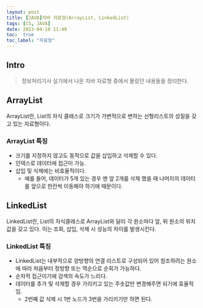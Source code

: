 ```yaml
---
layout: post
title: [JAVA]자바 자료형(ArrayList, LinkedList)
tags: [CS, JAVA]
date: 2023-04-10 11:49
toc:  true
toc_label: "자료형"
---
```


## Intro
> 정보처리기사 실기에서 나온 자바 자료형 중에서 몰랐던 내용들을 정리한다.

## ArrayList
ArrayList란, List의 자식 클래스로 크기가 가변적으로 변하는 선형리스트의 성질을 갖고 있는 자료형이다.

### ArrayList 특징<br>

- 크기를 지정하지 않고도 동적으로 값을 삽입하고 삭제할 수 있다.
- 인덱스로 데이터에 접근이 가능.
- 삽입 및 삭제에는 비효율적이다.
    - 예를 들어, 데이터가 5개 있는 경우 맨 앞 2개를 삭제 했을 때 나머지의 데이터를 앞으로 한칸씩 이동해야 하기에 때문이다.


## LinkedList
LinkedList란, List의 자식클래스로 ArrayList와 달리 각 원소마다 앞, 뒤 원소의 위치값을 갖고 있다. 이는 조회, 삽입, 삭제 시 성능의 차이를 발생시킨다.

### LinkedList 특징<br>
- LinkedList는 내부적으로 양방향의 연결 리스트로 구성되어 있어 참조하려는 원소에 따라 처음부터 정방향 또는 역순으로 순회가 가능하다.
- 순차적 접근이기에 검색의 속도가 느리다.
- 데이터를 추가 및 삭제할 경우 가리키고 있는 주솟값만 변경해주면 되기에 효율적임.
    - 2번째 값 삭제 시 1번 노드가 3번을 가리키기만 하면 된다.

